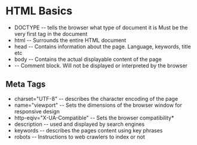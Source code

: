 # HTML Basics

- DOCTYPE -- tells the browser what type of document it is
  Must be the very first tag in the document
- html -- Surrounds the entire HTML document
- head -- Contains information about the page. Language, keywords, title etc
- body -- Contains the actual displayable content of the page
- <!-- Comment --> -- Comment block. Will not be displayed or interpreted by the browser

## Meta Tags

- charset="UTF-8" -- describes the character encoding of the page
- name="viewport" -- Sets the dimensions of the browser window for responsive design
- http-eqiv="X-UA-Compatible" -- Sets the browser compatibility\*
- description -- used and displayed by search engines
- keywords -- describes the pages content using key phrases
- robots -- Instructions to web crawlers to index or not